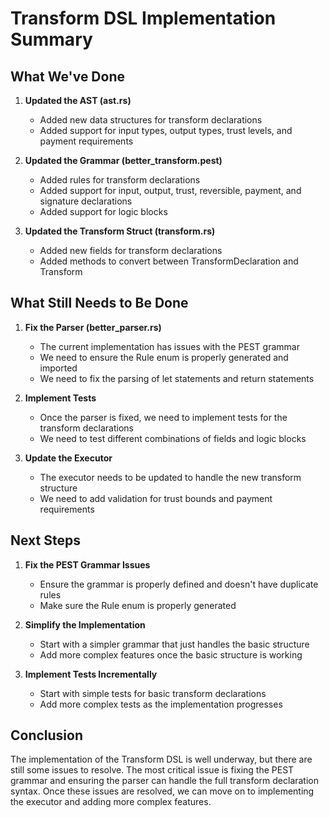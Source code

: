 # Transform DSL Implementation Summary

## What We've Done

1. **Updated the AST (ast.rs)**
   - Added new data structures for transform declarations
   - Added support for input types, output types, trust levels, and payment requirements

2. **Updated the Grammar (better_transform.pest)**
   - Added rules for transform declarations
   - Added support for input, output, trust, reversible, payment, and signature declarations
   - Added support for logic blocks

3. **Updated the Transform Struct (transform.rs)**
   - Added new fields for transform declarations
   - Added methods to convert between TransformDeclaration and Transform

## What Still Needs to Be Done

1. **Fix the Parser (better_parser.rs)**
   - The current implementation has issues with the PEST grammar
   - We need to ensure the Rule enum is properly generated and imported
   - We need to fix the parsing of let statements and return statements

2. **Implement Tests**
   - Once the parser is fixed, we need to implement tests for the transform declarations
   - We need to test different combinations of fields and logic blocks

3. **Update the Executor**
   - The executor needs to be updated to handle the new transform structure
   - We need to add validation for trust bounds and payment requirements

## Next Steps

1. **Fix the PEST Grammar Issues**
   - Ensure the grammar is properly defined and doesn't have duplicate rules
   - Make sure the Rule enum is properly generated

2. **Simplify the Implementation**
   - Start with a simpler grammar that just handles the basic structure
   - Add more complex features once the basic structure is working

3. **Implement Tests Incrementally**
   - Start with simple tests for basic transform declarations
   - Add more complex tests as the implementation progresses

## Conclusion

The implementation of the Transform DSL is well underway, but there are still some issues to resolve. The most critical issue is fixing the PEST grammar and ensuring the parser can handle the full transform declaration syntax. Once these issues are resolved, we can move on to implementing the executor and adding more complex features.